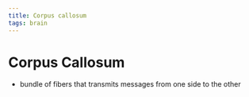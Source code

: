 ```yaml
---
title: Corpus callosum
tags: brain
---
```


# Corpus Callosum
- bundle of fibers that transmits messages from one side to the other










